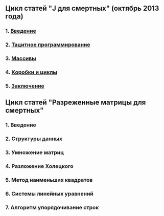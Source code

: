 ﻿## Цикл статей "J для смертных" (октябрь 2013 года)

### 1. [Введение](j_for_mortals_1.md)

### 2. [Тацитное программирование](j_for_mortals_2.md)

### 3. [Массивы](j_for_mortals_3.md)

### 4. [Коробки и циклы](j_for_mortals_4.md)

### 5. [Заключение](j_for_mortals_5.md)

## Цикл статей "Разреженные матрицы для смертных"

### 1. Введение

### 2. Структуры данных

### 3. Умножение матриц

### 4. Разложение Холецкого

### 5. Метод наименьших квадратов

### 6. Системы линейных уравнений

### 7. Алгоритм упорядочивание строк